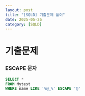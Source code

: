 ```yaml
---
layout: post
title: "[SQLD] 기출문제 풀이"
date: 2025-05-26
category: [SQLD]
---
```


# 기출문제

### ESCAPE 문자

```sql
SELECT *
FROM Mytest
WHERE name LIKE '%@_%' ESCAPE '@'
```
